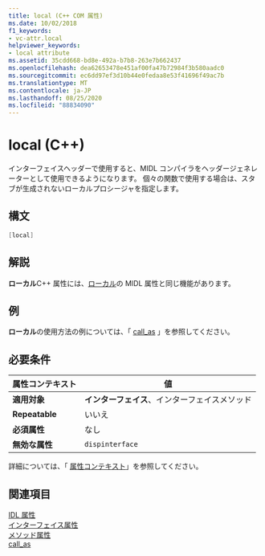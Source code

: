 ```yaml
---
title: local (C++ COM 属性)
ms.date: 10/02/2018
f1_keywords:
- vc-attr.local
helpviewer_keywords:
- local attribute
ms.assetid: 35cdd668-bd8e-492a-b7b8-263e7b662437
ms.openlocfilehash: dea62653478e451af00fa47b72984f3b580aadc0
ms.sourcegitcommit: ec6dd97ef3d10b44e0fedaa8e53f41696f49ac7b
ms.translationtype: MT
ms.contentlocale: ja-JP
ms.lasthandoff: 08/25/2020
ms.locfileid: "88834090"
---
```

# <a name="local-c"></a>local (C++)

インターフェイスヘッダーで使用すると、MIDL コンパイラをヘッダージェネレーターとして使用できるようになります。 個々の関数で使用する場合は、スタブが生成されないローカルプロシージャを指定します。

## <a name="syntax"></a>構文

```cpp
[local]
```

## <a name="remarks"></a>解説

**ローカル**C++ 属性には、[ローカル](/windows/win32/Midl/local)の MIDL 属性と同じ機能があります。

## <a name="example"></a>例

**ローカル**の使用方法の例については、「 [call_as](call-as.md) 」を参照してください。

## <a name="requirements"></a>必要条件

| 属性コンテキスト | 値 |
|-|-|
|**適用対象**|**インターフェイス**、インターフェイスメソッド|
|**Repeatable**|いいえ|
|**必須属性**|なし|
|**無効な属性**|`dispinterface`|

詳細については、「 [属性コンテキスト](cpp-attributes-com-net.md#contexts)」を参照してください。

## <a name="see-also"></a>関連項目

[IDL 属性](idl-attributes.md)<br/>
[インターフェイス属性](interface-attributes.md)<br/>
[メソッド属性](method-attributes.md)<br/>
[call_as](call-as.md)
